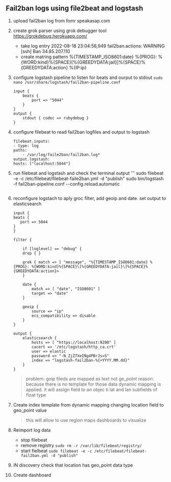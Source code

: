 ## Fail2ban logs using file2beat and logstash

1. upload fail2ban log from fomr speakasap.com

2. create grok parser using grok debugger tool https://grokdebug.herokuapp.com/
    - take log entry
    2022-08-18 23:04:56,949 fail2ban.actions: WARNING [ssh] Ban 34.85.207.110
    - create matring pattern
    %{TIMESTAMP_ISO8601:date} %{PROG}: %{WORD:kind}%{SPACE}\[%{GREEDYDATA:jail}\]%{SPACE}%{GREEDYDATA:action} %{IP:ip}

3. configure logstash pipeline to listen for beats and ourput to stdout
    `sudo nano /usr/share/logstash/fail2ban-pipeline.conf`

    ```
    input {
        beats {
            port => "5044"
        }
    }
    output {
        stdout { codec => rubydebug }
    }
    ```
4. configure filebeat to read fail2ban logfiles and output to logstash
    ```                                                                                 
    filebeat.inputs:
    - type: log
    paths:
        - /var/log/faile2ban/fail2ban.log*
    output.logstash:
    hosts: ["localhost:5044"]
    ```
5. run filebeat and logstash and check the terminal output
    '''
    sudo filebeat -e -c /etc/filebeat/filebeat-faile2ban.yml -d "publish"
    sudo bin/logstash -f fail2ban-pipeline.conf --config.reload.automatic
    ```
6. reconfigure logstach to aply groc filter, add geoip and date. set output to elasticsearch 
    ```
    input {
    beats {
       port => 5044
    }
    }

    filter {
        
        if [loglevel] == "debug" {
        drop { }
        
        grok { match => [ "message", "%{TIMESTAMP_ISO8601:date} %{PROG}: %{WORD:kind}%{SPACE}\[%{GREEDYDATA:jail}\]%{SPACE}%{GREEDYDATA:action}>
        }

        date {
            match => [ "date", "ISO8601" ]
            target => "date"
        }

        geoip {
            source => "ip"
            ecs_compatibility => disable
        }
    }

    output {
        elasticsearch {
            hosts => [ "https://localhost:9200" ]
            cacert => '/etc/logstash/http_ca.crt'
            user => elastic
            password => "-N_ZjZ7XeINg4PBrJs=5"
            index => "logstash-fail2ban-%{+YYYY.MM.dd}"
        }
    }
    ```
    > problem: goip fileds are mapped as text not ge_point
    > reason: because there is no template for those data dynamic mapping is applied. it will assign field to an objec ti lat and lan subfields of float type

7. Create index template from dynamic mapping changing location field to geo_point value
    > this will allow to use region maps dashboards to visualize

8. Reimport log data
    - stop filebeat 
    - remove registry `sudo rm -r /var/lib/filebeat/registry/`
    - start fielbeat `sudo filebeat -e -c /etc/filebeat/filebeat-fail2ban.yml -d "publish"`

9. IN discovery check that location has geo_point data type

10. Create dashboard 